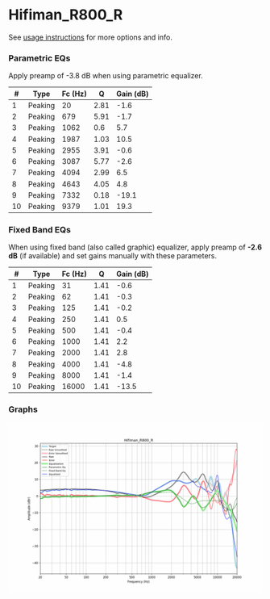 # Hifiman_R800_R
See [usage instructions](https://github.com/jaakkopasanen/AutoEq#usage) for more options and info.

### Parametric EQs
Apply preamp of -3.8 dB when using parametric equalizer.

|   # | Type    |   Fc (Hz) |    Q |   Gain (dB) |
|-----|---------|-----------|------|-------------|
|   1 | Peaking |        20 | 2.81 |        -1.6 |
|   2 | Peaking |       679 | 5.91 |        -1.7 |
|   3 | Peaking |      1062 | 0.6  |         5.7 |
|   4 | Peaking |      1987 | 1.03 |        10.5 |
|   5 | Peaking |      2955 | 3.91 |        -0.6 |
|   6 | Peaking |      3087 | 5.77 |        -2.6 |
|   7 | Peaking |      4094 | 2.99 |         6.5 |
|   8 | Peaking |      4643 | 4.05 |         4.8 |
|   9 | Peaking |      7332 | 0.18 |       -19.1 |
|  10 | Peaking |      9379 | 1.01 |        19.3 |

### Fixed Band EQs
When using fixed band (also called graphic) equalizer, apply preamp of **-2.6 dB** (if available) and set gains manually with these parameters.

|   # | Type    |   Fc (Hz) |    Q |   Gain (dB) |
|-----|---------|-----------|------|-------------|
|   1 | Peaking |        31 | 1.41 |        -0.6 |
|   2 | Peaking |        62 | 1.41 |        -0.3 |
|   3 | Peaking |       125 | 1.41 |        -0.2 |
|   4 | Peaking |       250 | 1.41 |         0.5 |
|   5 | Peaking |       500 | 1.41 |        -0.4 |
|   6 | Peaking |      1000 | 1.41 |         2.2 |
|   7 | Peaking |      2000 | 1.41 |         2.8 |
|   8 | Peaking |      4000 | 1.41 |        -4.8 |
|   9 | Peaking |      8000 | 1.41 |        -1.4 |
|  10 | Peaking |     16000 | 1.41 |       -13.5 |

### Graphs
![](./Hifiman_R800_R.png)
